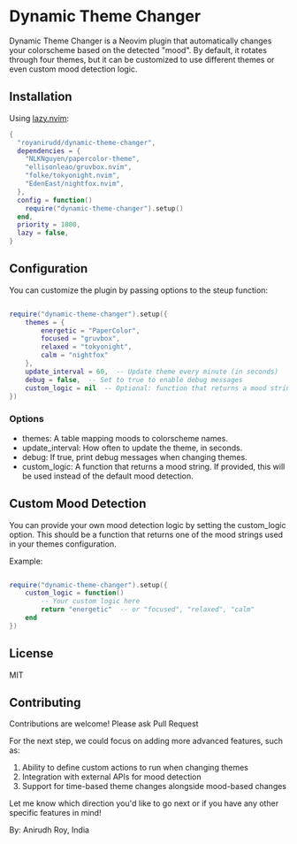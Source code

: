 # Dynamic Theme Changer

Dynamic Theme Changer is a Neovim plugin that automatically changes your colorscheme based on the detected "mood". By default, it rotates through four themes, but it can be customized to use different themes or even custom mood detection logic.

## Installation

Using [lazy.nvim](https://github.com/folke/lazy.nvim):

```lua
{
  "royanirudd/dynamic-theme-changer",
  dependencies = {
    "NLKNguyen/papercolor-theme",
    "ellisonleao/gruvbox.nvim",
    "folke/tokyonight.nvim",
    "EdenEast/nightfox.nvim",
  },
  config = function()
    require("dynamic-theme-changer").setup()
  end,
  priority = 1000,
  lazy = false,
}
```

## Configuration

You can customize the plugin by passing options to the steup function:

```lua

require("dynamic-theme-changer").setup({
    themes = {
        energetic = "PaperColor",
        focused = "gruvbox",
        relaxed = "tokyonight",
        calm = "nightfox"
    },
    update_interval = 60,  -- Update theme every minute (in seconds)
    debug = false,  -- Set to true to enable debug messages
    custom_logic = nil  -- Optional: function that returns a mood string
})

```

### Options

- themes: A table mapping moods to colorscheme names.
- update_interval: How often to update the theme, in seconds.
- debug: If true, print debug messages when changing themes.
- custom_logic: A function that returns a mood string. If provided, this will be used instead of the default mood detection.

## Custom Mood Detection

You can provide your own mood detection logic by setting the custom_logic option. This should be a function that returns one of the mood strings used in your themes configuration.

Example:
```lua

require("dynamic-theme-changer").setup({
    custom_logic = function()
        -- Your custom logic here
        return "energetic"  -- or "focused", "relaxed", "calm"
    end
})

```

## License
MIT

## Contributing 

Contributions are welcome! Please ask Pull Request


For the next step, we could focus on adding more advanced features, such as:
1. Ability to define custom actions to run when changing themes
2. Integration with external APIs for mood detection
3. Support for time-based theme changes alongside mood-based changes

Let me know which direction you'd like to go next or if you have any other specific features in mind! 

By: Anirudh Roy, India 
